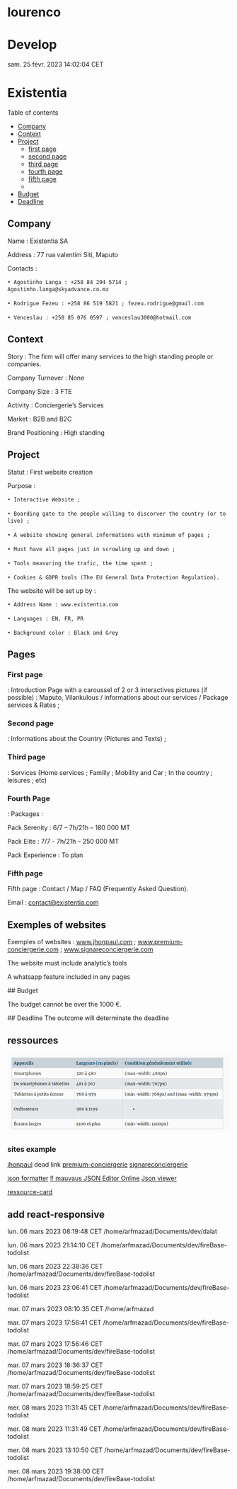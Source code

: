 # lourenco

# Develop

sam. 25 févr. 2023 14:02:04 CET

# Existentia

Table of contents

- [Company](#company)<br/>
- [Context](#context)<br/>
- [Project](#project)<br/>
  - [first page](#First-page)
  - [second page](#Second-page)
  - [third page](#third-page)
  - [fourth page](#fourth-page)
  - [fifth page](#fifth-page)
  -
- [Budget](#Budget)<br/>
- [Deadline](#deadline)<br/>

## Company

Name : Existentia SA

Address : 77 rua valentim Siti, Maputo

Contacts :

    • Agostinho Langa : +258 84 294 5714 ; Agostinho.langa@skyadvance.co.mz

    • Rodrigue Fezeu : +258 86 519 5821 ; fezeu.rodrigue@gmail.com

    • Venceslau : +258 85 076 0597 ; venceslau3000@hotmail.com

## Context

Story : The firm will offer many services to the high standing people or companies.

Company Turnover : None

Company Size : 3 FTE

Activity : Conciergerie’s Services

Market : B2B and B2C

Brand Positioning : High standing

## Project

Statut : First website creation

Purpose :

    • Interactive Website ;

    • Boarding gate to the people willing to discorver the country (or to live) ;

    • A website showing general informations with minimum of pages ;

    • Must have all pages just in scrowling up and down ;

    • Tools measuring the trafic, the time spent ;

    • Cookies & GDPR tools (The EU General Data Protection Regulation).

The website will be set up by :

    • Address Name : www.existentia.com

    • Languages : EN, FR, PR

    • Background color : Black and Grey

## Pages

### First page 

: Introduction Page with a caroussel of 2 or 3 interactives pictures (if possible) : Maputo, Vilankulous / informations about our services / Package services & Rates ;

### Second page 

: Informations about the Country (Pictures and Texts) ;

### Third page

: Services (Home services ; Familly ; Mobility and Car ; In the country ; leisures ; etc)

### Fourth Page 

: Packages :

Pack Serenity : 6/7 – 7h/21h – 180 000 MT

Pack Elite : 7/7 - 7h/21h – 250 000 MT

Pack Experience : To plan

### Fifth page

Fifth page : Contact / Map / FAQ (Frequently Asked Question).

Email : contact@existentia.com

## Exemples of websites

Exemples of websites : www.jhonpaul.com ; www.premium-conciergerie.com ; www.signareconciergerie.com

The website must include analytic’s tools

A whatsapp feature included in any pages

## Budget

The budget cannot be over the 1000 €.

## Deadline
The outcome will determinate the deadline

## ressources

![taille-ecran-responsive](./src/image/taille-ecran-responsive.png)

### sites example

[jhonpaul](www.jhonpaul.com) dead link
[premium-conciergerie](www.premium-conciergerie.com)
[signareconciergerie](www.signareconciergerie.com)

[json formatter](https://jsonformatter.curiousconcept.com/#)
[!! mauvaus JSON Editor Online](https://www.jsoneditoronline.org/)
[Json viewer](jsonviewer.stack.hu)

[ressource-card](https://resourcecards.com/)

## add react-responsive
   
   

lun. 06 mars 2023 08:19:48 CET
/home/arfmazad/Documents/dev/dalat
   
lun. 06 mars 2023 21:14:10 CET
/home/arfmazad/Documents/dev/fireBase-todolist
   
lun. 06 mars 2023 22:38:36 CET
/home/arfmazad/Documents/dev/fireBase-todolist
   
lun. 06 mars 2023 23:06:41 CET
/home/arfmazad/Documents/dev/fireBase-todolist
   
mar. 07 mars 2023 08:10:35 CET
/home/arfmazad
   
mar. 07 mars 2023 17:56:41 CET
/home/arfmazad/Documents/dev/fireBase-todolist
   
mar. 07 mars 2023 17:56:46 CET
/home/arfmazad/Documents/dev/fireBase-todolist
   
mar. 07 mars 2023 18:36:37 CET
/home/arfmazad/Documents/dev/fireBase-todolist
   
mar. 07 mars 2023 18:59:25 CET
/home/arfmazad/Documents/dev/fireBase-todolist
   
mer. 08 mars 2023 11:31:45 CET
/home/arfmazad/Documents/dev/fireBase-todolist
   
mer. 08 mars 2023 11:31:49 CET
/home/arfmazad/Documents/dev/fireBase-todolist
   
mer. 08 mars 2023 13:10:50 CET
/home/arfmazad/Documents/dev/fireBase-todolist
   
mer. 08 mars 2023 19:38:00 CET
/home/arfmazad/Documents/dev/fireBase-todolist
   
